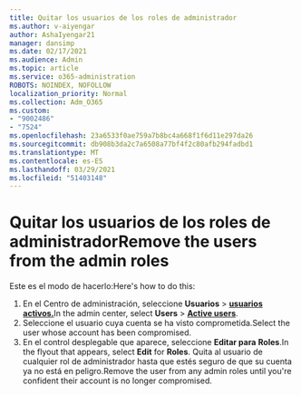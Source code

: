 ```yaml
---
title: Quitar los usuarios de los roles de administrador
ms.author: v-aiyengar
author: AshaIyengar21
manager: dansimp
ms.date: 02/17/2021
ms.audience: Admin
ms.topic: article
ms.service: o365-administration
ROBOTS: NOINDEX, NOFOLLOW
localization_priority: Normal
ms.collection: Adm_O365
ms.custom:
- "9002486"
- "7524"
ms.openlocfilehash: 23a6533f0ae759a7b8bc4a668f1f6d11e297da26
ms.sourcegitcommit: db908b3da2c7a6508a77bf4f2c80afb294fadbd1
ms.translationtype: MT
ms.contentlocale: es-ES
ms.lasthandoff: 03/29/2021
ms.locfileid: "51403148"
---
```

# <a name="remove-the-users-from-the-admin-roles"></a><span data-ttu-id="19c47-102">Quitar los usuarios de los roles de administrador</span><span class="sxs-lookup"><span data-stu-id="19c47-102">Remove the users from the admin roles</span></span>

<span data-ttu-id="19c47-103">Este es el modo de hacerlo:</span><span class="sxs-lookup"><span data-stu-id="19c47-103">Here's how to do this:</span></span>

1. <span data-ttu-id="19c47-104">En el Centro de administración, seleccione **Usuarios**  >  [**usuarios activos.**](https://go.microsoft.com/fwlink/p/?linkid=834822)</span><span class="sxs-lookup"><span data-stu-id="19c47-104">In the admin center, select **Users** > [**Active users**](https://go.microsoft.com/fwlink/p/?linkid=834822).</span></span>
1. <span data-ttu-id="19c47-105">Seleccione el usuario cuya cuenta se ha visto comprometida.</span><span class="sxs-lookup"><span data-stu-id="19c47-105">Select the user whose account has been compromised.</span></span>
1. <span data-ttu-id="19c47-106">En el control desplegable que aparece, seleccione **Editar para** **Roles**.</span><span class="sxs-lookup"><span data-stu-id="19c47-106">In the flyout that appears, select **Edit** for **Roles**.</span></span> <span data-ttu-id="19c47-107">Quita al usuario de cualquier rol de administrador hasta que estés seguro de que su cuenta ya no está en peligro.</span><span class="sxs-lookup"><span data-stu-id="19c47-107">Remove the user from any admin roles until you're confident their account is no longer compromised.</span></span>

